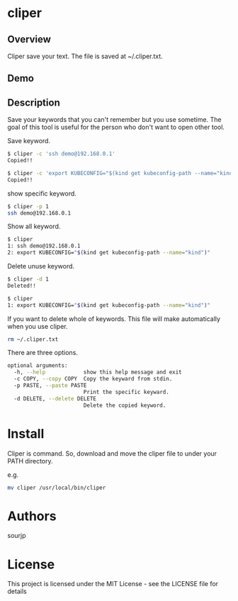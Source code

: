 # cliper
## Overview
Cliper save your text. The file is saved at ~/.cliper.txt.

## Demo

## Description
Save your keywords that you can't remember but you use sometime. The goal of this tool is useful for the person who don't want to open other tool.

Save keyword.  
``` bash
$ cliper -c 'ssh demo@192.168.0.1' 
Copied!!

$ cliper -c 'export KUBECONFIG="$(kind get kubeconfig-path --name="kind")"'
Copied!!
```

show specific keyword.
``` bash
$ cliper -p 1
ssh demo@192.168.0.1
```

Show all keyword.
``` bash
$ cliper
1: ssh demo@192.168.0.1
2: export KUBECONFIG="$(kind get kubeconfig-path --name="kind")"
```

Delete unuse keyword.
``` bash
$ cliper -d 1
Deleted!!

$ cliper
1: export KUBECONFIG="$(kind get kubeconfig-path --name="kind")"
```

If you want to delete whole of keywords. This file will make automatically when you use cliper.
``` bash
rm ~/.cliper.txt
```

There are three options.

``` bash  
optional arguments:
  -h, --help            show this help message and exit
  -c COPY, --copy COPY  Copy the keyward from stdin.
  -p PASTE, --paste PASTE
                        Print the specific keyward.
  -d DELETE, --delete DELETE
                        Delete the copied keyword.
```

# Install
Cliper is command. So, download and move the cliper file to under your PATH directory.

e.g.  
``` bash
mv cliper /usr/local/bin/cliper
```

# Authors
sourjp

# License
This project is licensed under the MIT License - see the LICENSE file for details
